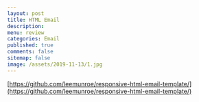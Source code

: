 ```yaml
---
layout: post
title: HTML Email 
description: 
menu: review
categories: Email 
published: true 
comments: false     
sitemap: false
image: /assets/2019-11-13/1.jpg
---
```


<!-- [![alt text](/assets/2020-10-12/db.jpg "Db from Caspar Camille Rubin on Unsplash")](https://unsplash.com/@casparrubin) -->

[https://github.com/leemunroe/responsive-html-email-template/](https://github.com/leemunroe/responsive-html-email-template/)